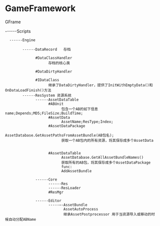 # GameFramework


GFrame

------Scripts

      ------Engine
      
            ------DataRecord   存档
            
                  #DataClassHandler
                        存档的核心类
                        
                  #DataDirtyHandler
                        
                  #IDataClass
                        继承了DataDirtyHandler，提供了InitWithEmptyData()和OnDataLoadFinish()方法
            ------ResSystem 资源系统
                  ------AssetDataTable
                        #ABUnit     
                              包含一个AB的如下信息 name;Depends;MD5;FileSize;BuildTime;
                        #AssetData
                              AssetName;ResType;Index;
                        #AssetDataPackage
                              AssetDatabase.GetAssetPathsFromAssetBundle(AB包名);
                              获取一个AB包内的所有资源，将其保存成多个AssetData
                              
                       
                        #AssetDataTable  
                              AssetDatabase.GetAllAssetBundleNames()
                              获取所有的AB包，将其保存成多个AssetDataPackage
                              func:
                              AddAssetBundle
                       
                  ------Core
                        ------Res
                        ------ResLoader
                        #ResMgr
                              
                  ------Editor
                        -----—-AssetBundle
                               AssetAutoProcess 
                               继承AssetPostprocessor 用于当资源导入或移动的时候自动分配ABName
                   


